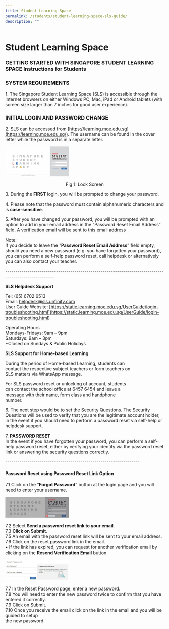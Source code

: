 ```yaml
---
title: Student Learning Space
permalink: /students/student-learning-space-sls-guide/
description: ""
---
```

# **Student Learning Space**

### GETTING STARTED WITH SINGAPORE STUDENT LEARNING SPACE Instructions for Students

### SYSTEM REQUIREMENTS

1\. The Singapore Student Learning Space (SLS) is accessible through the internet browsers on either Windows PC, Mac, iPad or Android tablets (with screen size larger than 7 inches for good user experience).

### INITIAL LOGIN AND PASSWORD CHANGE

2\. SLS can be accessed from [https://learning.moe.edu.sg](https://learning.moe.edu.sg/). The username can be found in the cover letter while the password is in a separate letter.


<img src="/images/login-300x140-1.png" 
     style="width:40%">
<center>Fig 1: Lock Screen</center>





3\. During the **FIRST** login, you will be prompted to change your password.

4\. Please note that the password must contain alphanumeric characters and is **case-sensitive**.

5\. After you have changed your password, you will be prompted with an option to add in your email address in the “Password Reset Email Address” field. A verification email will be sent to this email address

Note:  
If you decide to leave the “**Password Reset Email Address**” field empty, should you need a new password (e.g. you have forgotten your password), you can perform a self-help password reset, call helpdesk or alternatively you can also contact your teacher.


\------------------------------------------------------------------------------------------------------

**SLS Helpdesk Support**

Tel: (65) 6702 6513  
Email: [helpdesk@sls.unfinity.com](mailto:helpdesk@sls.unfinity.com)  
User Guide Website: [https://static.learning.moe.edu.sg/UserGuide/login-troubleshooting.html](https://static.learning.moe.edu.sg/UserGuide/login-troubleshooting.html)

Operating Hours  
Mondays-Fridays: 9am – 9pm  
Saturdays: 9am – 3pm  
\*Closed on Sundays & Public Holidays

**SLS Support for Home-based Learning**

During the period of Home-based Learning, students can  
contact the respective subject teachers or form teachers on  
SLS matters via WhatsApp message.

For SLS password reset or unlocking of account, students  
can contact the school office at 6457 6454 and leave a  
message with their name, form class and handphone  
number.

6\. The next step would be to set the Security Questions. The Security Questions will be used to verify that you are the legitimate account holder, in the event if you should need to perform a password reset via self-help or helpdesk support.

7. **PASSWORD RESET**  
In the event if you have forgotten your password, you can perform a self-help password reset, either by verifying your identity via the password reset link or answering the security questions correctly.

\------------------------------------------------------------------

#### Password Reset using Password Reset Link Option

7.1 Click on the “**Forgot Password**” button at the login page and you will need to enter your username.


<img src="/images/forget-pw-300x96-1.jpg" 
     style="width:40%">
		 
		 
7.2 Select **Send a password reset link to your email**.  
7.3 **Click on Submit**.  
7.5 An email with the password reset link will be sent to your email address.  
7.6 Click on the reset password link in the email.  
• If the link has expired, you can request for another verification email by clicking on the **Resend Verification Email** button.

<img src="/images/reset-300x98-1.jpg" 
     style="width:40%">


7.7 In the Reset Password page, enter a new password.  
7.8 You will need to enter the new password twice to confirm that you have entered it correctly.  
7.9 Click on Submit.  
7.10 Once you receive the email click on the link in the email and you will be guided to setup  
the new password.